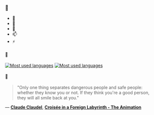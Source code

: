### 👋

- 🔭
- 🌱
- 💬
- 📫
- ⚡

#### 🧏

[![Most used languages](https://github-readme-stats-aynah.vercel.app/api/top-langs/?username=aynh&theme=solarized-dark&langs_count=6&layout=compact&hide_title=true)](https://github.com/anuraghazra/github-readme-stats#gh-dark-mode-only)
[![Most used languages](https://github-readme-stats-aynah.vercel.app/api/top-langs/?username=aynh&theme=solarized-light&langs_count=6&layout=compact&hide_title=true)](https://github.com/anuraghazra/github-readme-stats#gh-light-mode-only)

#### 💬

> "Only one thing separates dangerous people and safe people: whether they know you or not. If they think you're a good person, they will all smile back at you."

&mdash; [**Claude Claudel**](https://myanimelist.net/character.php?q=Claude%20Claudel&cat=character), [**Croisée in a Foreign Labyrinth - The Animation**](https://myanimelist.net/search/all?q=Crois%C3%A9e%20in%20a%20Foreign%20Labyrinth%20-%20The%20Animation&cat=all)
